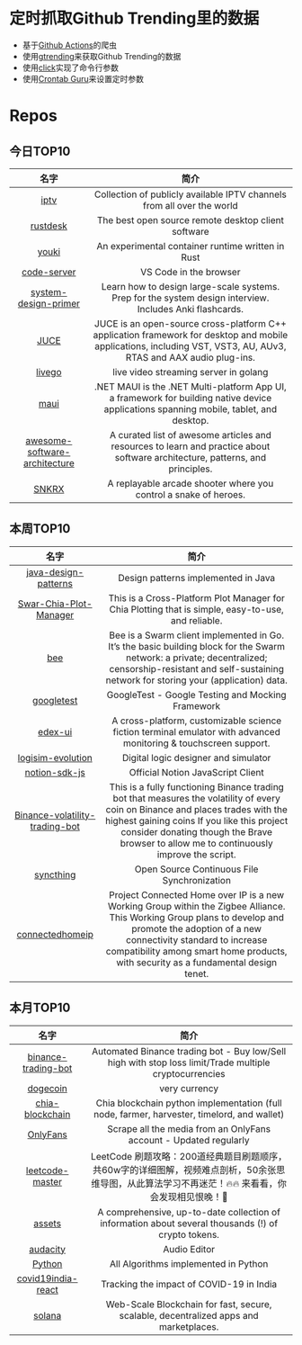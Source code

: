 # 定时抓取Github Trending里的数据
* 基于[Github Actions](https://docs.github.com/en/actions)的爬虫
* 使用[gtrending](https://github.com/hedythedev/gtrending)来获取Github Trending的数据
* 使用[click](https://github.com/pallets/click)实现了命令行参数
* 使用[Crontab Guru](https://crontab.guru/)来设置定时参数

# Repos
## 今日TOP10 
<!-- START OF DAILY_TOP10_REPOS -->
| 名字 | 简介 |
| :----: | :----: |
| [iptv](https://github.com/iptv-org/iptv) | Collection of publicly available IPTV channels from all over the world |
| [rustdesk](https://github.com/rustdesk/rustdesk) | The best open source remote desktop client software |
| [youki](https://github.com/utam0k/youki) | An experimental container runtime written in Rust |
| [code-server](https://github.com/cdr/code-server) | VS Code in the browser |
| [system-design-primer](https://github.com/donnemartin/system-design-primer) | Learn how to design large-scale systems. Prep for the system design interview. Includes Anki flashcards. |
| [JUCE](https://github.com/juce-framework/JUCE) | JUCE is an open-source cross-platform C++ application framework for desktop and mobile applications, including VST, VST3, AU, AUv3, RTAS and AAX audio plug-ins. |
| [livego](https://github.com/gwuhaolin/livego) | live video streaming server in golang |
| [maui](https://github.com/dotnet/maui) | .NET MAUI is the .NET Multi-platform App UI, a framework for building native device applications spanning mobile, tablet, and desktop. |
| [awesome-software-architecture](https://github.com/mehdihadeli/awesome-software-architecture) | A curated list of awesome articles and resources to learn and practice about software architecture, patterns, and principles. |
| [SNKRX](https://github.com/a327ex/SNKRX) | A replayable arcade shooter where you control a snake of heroes. |
<!-- END OF DAILY_TOP10_REPOS -->

## 本周TOP10
<!-- START OF WEEKLY_TOP10_REPOS -->
| 名字 | 简介 |
| :----: | :----: |
| [java-design-patterns](https://github.com/iluwatar/java-design-patterns) | Design patterns implemented in Java |
| [Swar-Chia-Plot-Manager](https://github.com/swar/Swar-Chia-Plot-Manager) | This is a Cross-Platform Plot Manager for Chia Plotting that is simple, easy-to-use, and reliable. |
| [bee](https://github.com/ethersphere/bee) | Bee is a Swarm client implemented in Go. It’s the basic building block for the Swarm network: a private; decentralized; censorship-resistant and self-sustaining network for storing your (application) data. |
| [googletest](https://github.com/google/googletest) | GoogleTest - Google Testing and Mocking Framework |
| [edex-ui](https://github.com/GitSquared/edex-ui) | A cross-platform, customizable science fiction terminal emulator with advanced monitoring & touchscreen support. |
| [logisim-evolution](https://github.com/reds-heig/logisim-evolution) | Digital logic designer and simulator |
| [notion-sdk-js](https://github.com/makenotion/notion-sdk-js) | Official Notion JavaScript Client |
| [Binance-volatility-trading-bot](https://github.com/CyberPunkMetalHead/Binance-volatility-trading-bot) | This is a fully functioning Binance trading bot that measures the volatility of every coin on Binance and places trades with the highest gaining coins If you like this project consider donating though the Brave browser to allow me to continuously improve the script. |
| [syncthing](https://github.com/syncthing/syncthing) | Open Source Continuous File Synchronization |
| [connectedhomeip](https://github.com/project-chip/connectedhomeip) | Project Connected Home over IP is a new Working Group within the Zigbee Alliance. This Working Group plans to develop and promote the adoption of a new connectivity standard to increase compatibility among smart home products, with security as a fundamental design tenet. |
<!-- END OF WEEKLY_TOP10_REPOS -->

## 本月TOP10
<!-- START OF MONTHLY_TOP10_REPOS -->
| 名字 | 简介 |
| :----: | :----: |
| [binance-trading-bot](https://github.com/chrisleekr/binance-trading-bot) | Automated Binance trading bot - Buy low/Sell high with stop loss limit/Trade multiple cryptocurrencies |
| [dogecoin](https://github.com/dogecoin/dogecoin) | very currency |
| [chia-blockchain](https://github.com/Chia-Network/chia-blockchain) | Chia blockchain python implementation (full node, farmer, harvester, timelord, and wallet) |
| [OnlyFans](https://github.com/DIGITALCRIMINAL/OnlyFans) | Scrape all the media from an OnlyFans account - Updated regularly |
| [leetcode-master](https://github.com/youngyangyang04/leetcode-master) | LeetCode 刷题攻略：200道经典题目刷题顺序，共60w字的详细图解，视频难点剖析，50余张思维导图，从此算法学习不再迷茫！🔥🔥 来看看，你会发现相见恨晚！🚀 |
| [assets](https://github.com/trustwallet/assets) | A comprehensive, up-to-date collection of information about several thousands (!) of crypto tokens. |
| [audacity](https://github.com/audacity/audacity) | Audio Editor |
| [Python](https://github.com/TheAlgorithms/Python) | All Algorithms implemented in Python |
| [covid19india-react](https://github.com/covid19india/covid19india-react) | Tracking the impact of COVID-19 in India |
| [solana](https://github.com/solana-labs/solana) | Web-Scale Blockchain for fast, secure, scalable, decentralized apps and marketplaces. |
<!-- END OF MONTHLY_TOP10_REPOS -->
